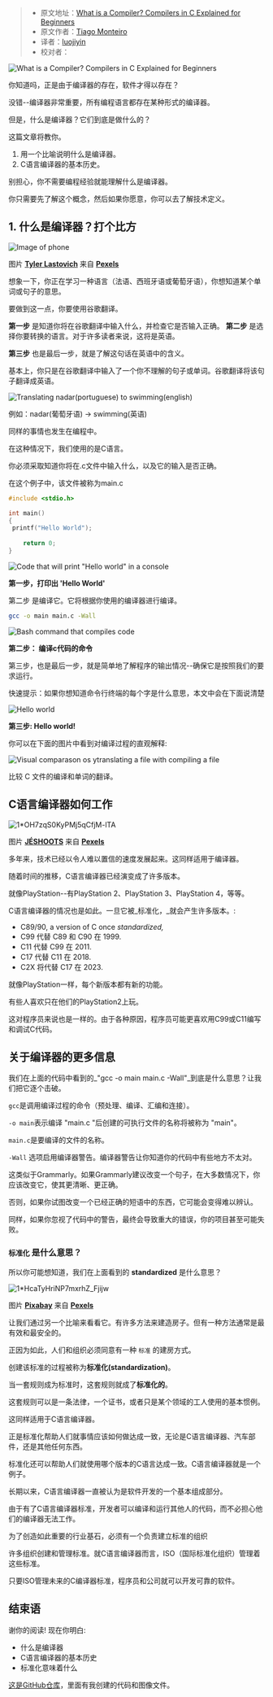 > - 原文地址：[What is a Compiler? Compilers in C Explained for Beginners](https://www.freecodecamp.org/news/what-is-a-compiler-in-c/)
> - 原文作者：[Tiago Monteiro](https://www.freecodecamp.org/news/author/tiago/)
> - 译者：[luojiyin](https://github.com/luojiyin1987)
> - 校对者：

![What is a Compiler? Compilers in C Explained for Beginners](https://www.freecodecamp.org/news/content/images/size/w2000/2022/03/1-YhjIVZXE56R6YZaTF-Lzig.jpeg)

你知道吗，正是由于编译器的存在，软件才得以存在？

没错--编译器非常重要，所有编程语言都存在某种形式的编译器。

但是，什么是编译器？它们到底是做什么的？

这篇文章将教你。

1. 用一个比喻说明什么是编译器。
2. C语言编译器的基本历史。

别担心，你不需要编程经验就能理解什么是编译器。

你只需要先了解这个概念，然后如果你愿意，你可以去了解技术定义。

## 1\. 什么是编译器？打个比方

![Image of phone](https://miro.medium.com/max/1400/1*xFzl6UbF6XI6V0_Tnx-PYg.jpeg)

图片 [**Tyler Lastovich**](https://www.pexels.com/@lastly?utm_content=attributionCopyText&utm_medium=referral&utm_source=pexels) 来自 [**Pexels**](https://www.pexels.com/photo/black-iphone-7-on-brown-table-699122/?utm_content=attributionCopyText&utm_medium=referral&utm_source=pexels)

想象一下，你正在学习一种语言（法语、西班牙语或葡萄牙语），你想知道某个单词或句子的意思。

要做到这一点，你要使用谷歌翻译。

**第一步** 是知道你将在谷歌翻译中输入什么，并检查它是否输入正确。
**第二步** 是选择你要转换的语言。对于许多读者来说，这将是英语。

**第三步** 也是最后一步，就是了解这句话在英语中的含义。

基本上，你只是在谷歌翻译中输入了一个你不理解的句子或单词。谷歌翻译将该句子翻译成英语。

![Translating nadar(portuguese) to swimming(english) ](https://miro.medium.com/max/1400/1*c-mJCyjYTrVguxSgsgYvrQ.png)

例如：nadar(葡萄牙语) -> swimming(英语)

同样的事情也发生在编程中。

在这种情况下，我们使用的是C语言。

你必须采取知道你将在.c文件中输入什么，以及它的输入是否正确。

在这个例子中，该文件被称为main.c

```C
#include <stdio.h>

int main()
{
 printf("Hello World");
    
    return 0;
}
```

![Code that will print "Hello world" in a console](https://miro.medium.com/max/1400/1*BtjyNkvX0eboU5JVsD0ayQ.png)

**第一步，打印出 'Hello World'**

第二步 是编译它。它将根据你使用的编译器进行编译。

```Bash
gcc -o main main.c -Wall
```

![Bash command that compiles code](https://miro.medium.com/max/1400/1*cqSo_NpYOYKdSjlBs8_EiQ.png)

**第二步： 编译c代码的命令**

第三步，也是最后一步，就是简单地了解程序的输出情况--确保它是按照我们的要求运行。

快速提示：如果你想知道命令行终端的每个字是什么意思，本文中会在下面说清楚

![Hello world](https://miro.medium.com/max/1400/1*3oyRNX8txXm3RQrq3XBWNQ.png)

**第三步: Hello world!**

你可以在下面的图片中看到对编译过程的直观解释:

![Visual comparason os ytranslating a file with compiling a file](https://miro.medium.com/max/1400/1*gusV5pXcVHc6vUfenbiuDQ.png)

比较 C 文件的编译和单词的翻译。

## C语言编译器如何工作

![1*OH7zqS0KyPMj5qCfjM-lTA](https://miro.medium.com/max/1400/1*OH7zqS0KyPMj5qCfjM-lTA.jpeg)

图片 [**JÉSHOOTS**](https://www.pexels.com/@jeshoots?utm_content=attributionCopyText&utm_medium=referral&utm_source=pexels) 来自 [**Pexels**](https://www.pexels.com/photo/person-holding-sony-ps4-dualshock-4-21067/?utm_content=attributionCopyText&utm_medium=referral&utm_source=pexels)

多年来，技术已经以令人难以置信的速度发展起来。这同样适用于编译器。

随着时间的推移，C语言编译器已经演变成了许多版本。

就像PlayStation--有PlayStation 2、PlayStation 3、PlayStation 4，等等。

C语言编译器的情况也是如此。一旦它被_标准化，_就会产生许多版本。:

- C89/90, a version of C once _standardized,_
- C99 代替 C89 和 C90 在 1999.
- C11 代替 C99 在 2011.
- C17 代替 C11 在 2018.
- C2X 将代替 C17 在 2023.

就像PlayStation一样，每个新版本都有新的功能。

有些人喜欢只在他们的PlayStation2上玩。

这对程序员来说也是一样的。由于各种原因，程序员可能更喜欢用C99或C11编写和调试C代码。

## 关于编译器的更多信息

我们在上面的代码中看到的_"gcc -o main main.c -Wall"_到底是什么意思？让我们把它逐个击破。

`gcc`是调用编译过程的命令（预处理、编译、汇编和连接）。

`-o main`表示编译 "main.c "后创建的可执行文件的名称将被称为 "main"。

`main.c`是要编译的文件的名称。

`-Wall` 选项启用编译器警告。编译器警告让你知道你的代码中有些地方不太对。

这类似于Grammarly。如果Grammarly建议改变一个句子，在大多数情况下，你应该改变它，使其更清晰、更正确。

否则，如果你试图改变一个已经正确的短语中的东西，它可能会变得难以辨认。

同样，如果你忽视了代码中的警告，最终会导致重大的错误，你的项目甚至可能失败。

### `标准化` 是什么意思？

所以你可能想知道，我们在上面看到的  __standardized__ 是什么意思？

![1*HcaTyHriNP7mxrhZ_Fjijw](https://miro.medium.com/max/1400/1*HcaTyHriNP7mxrhZ_Fjijw.jpeg)

图片 [**Pixabay**](https://www.pexels.com/@pixabay?utm_content=attributionCopyText&utm_medium=referral&utm_source=pexels) 来自 [**Pexels**](https://www.pexels.com/photo/architecture-building-construction-daylight-534220/?utm_content=attributionCopyText&utm_medium=referral&utm_source=pexels)

让我们通过另一个比喻来看看它。有许多方法来建造房子。但有一种方法通常是最有效和最安全的。

正因为如此，人们和组织必须同意有一种 `标准` 的建房方式。

创建该标准的过程被称为**标准化(standardization)**。

当一套规则成为标准时，这套规则就成了**标准化的**。

这套规则可以是一条法律，一个证书，或者只是某个领域的工人使用的基本惯例。

这同样适用于C语言编译器。

正是标准化帮助人们就事情应该如何做达成一致，无论是C语言编译器、汽车部件，还是其他任何东西。

标准化还可以帮助人们就使用哪个版本的C语言达成一致。C语言编译器就是一个例子。

长期以来，C语言编译器一直被认为是软件开发的一个基本组成部分。

由于有了C语言编译器标准，开发者可以编译和运行其他人的代码，而不必担心他们的编译器无法工作。

为了创造如此重要的行业基石，必须有一个负责建立标准的组织

许多组织创建和管理标准。就C语言编译器而言，ISO（国际标准化组织）管理着这些标准。

只要ISO管理未来的C编译器标准，程序员和公司就可以开发可靠的软件。

## 结束语

谢你的阅读! 现在你明白:

- 什么是编译器
- C语言编译器的基本历史
- 标准化意味着什么

[这是GitHub仓库](https://github.com/tiagomonteiro0715/freecodecamp-my-articles-source-code)，里面有我创建的代码和图像文件。
